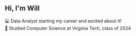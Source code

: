## Hi, I'm Will

💻 Data Analyst starting my career and excited about it!<br/>
📜 Studied Computer Science at Virginia Tech, class of 2024<br/>
<!-- 
🎥 Making YouTube videos with focus and personal development tips
🎮 Exploring Godot game development in my free time

-->

